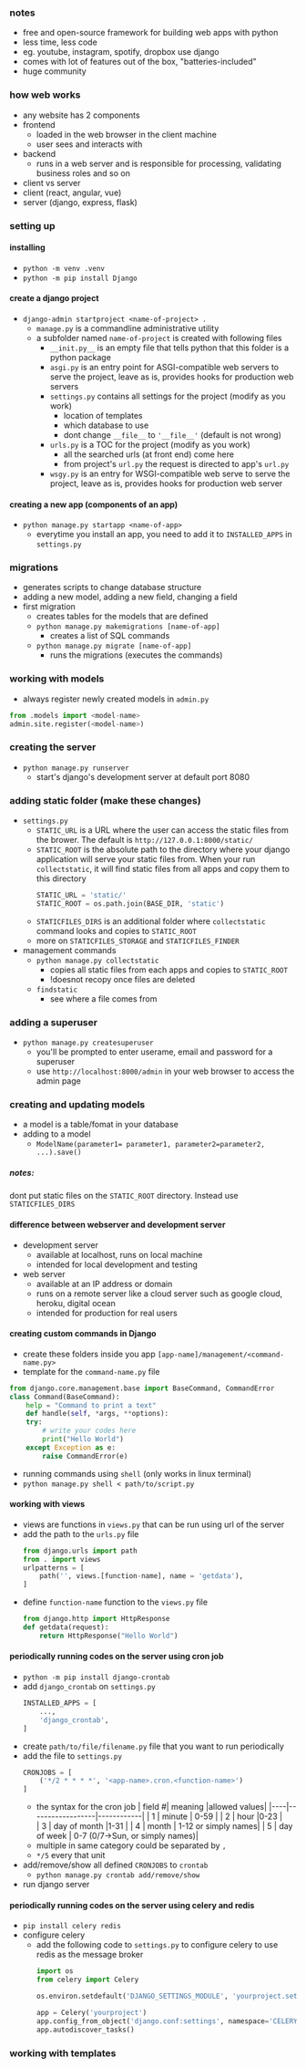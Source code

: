 ### notes
- free and open-source framework for building web apps with python
- less time, less code
- eg. youtube, instagram, spotify, dropbox use django
- comes with lot of features out of the box, "batteries-included"
- huge community

### how web works
- any website has 2 components
- frontend
    - loaded in the web browser in the client machine
    - user sees and interacts with
- backend
    - runs in a web server and is responsible for processing, validating business roles and so on
- client vs server
- client (react, angular, vue)
- server (django, express, flask) 


### setting up
#### installing
- `python -m venv .venv`
- `python -m pip install Django`
#### create a django project
- `django-admin startproject <name-of-project> .`
    - `manage.py` is a commandline administrative utility
    - a subfolder named `name-of-project` is created with following files
        - `__init.py__` is an empty file that tells python that this folder is a python package
        - `asgi.py` is an entry point for ASGI-compatible web servers to serve the project, leave as is, provides hooks for production web servers
        - `settings.py` contains all settings for the project (modify as you work)
            - location of templates
            - which database to use
            - dont change `__file__` to `'__file__'` (default is not wrong)
        - `urls.py` is a TOC for the project (modify as you work)
            - all the searched urls (at front end) come here
            - from project's `url.py` the request is directed to app's `url.py`
        - `wsgy.py` is an entry for WSGI-compatible web serve to serve the project, leave as is, provides hooks for production web server

#### creating a new app (components of an app)
- `python manage.py startapp <name-of-app>`
    - everytime you install an app, you need to add it to `INSTALLED_APPS` in `settings.py`

### migrations
- generates scripts to change database structure
- adding a new model, adding a new field, changing a field
- first migration
    - creates tables for the models that are defined
    - `python manage.py makemigrations [name-of-app]`
      - creates a list of SQL commands
    - `python manage.py migrate [name-of-app]`
      - runs the migrations (executes the commands)

### working with models
- always register newly created models in `admin.py`
```py
from .models import <model-name>
admin.site.register(<model-name>)
```

### creating the server
- `python manage.py runserver`
    - start's django's development server at default port 8080

### adding static folder (make these changes)
- `settings.py`
    - `STATIC_URL` is a URL where the user can access the static files from the brower. The default is `http://127.0.0.1:8000/static/`
    - `STATIC_ROOT` is the absolute path to the directory where your django application will serve your static files from. When your run `collectstatic`, it will find static files from all apps and copy them to this directory
        ```py 
        STATIC_URL = 'static/' 
        STATIC_ROOT = os.path.join(BASE_DIR, 'static')
        ```
    - `STATICFILES_DIRS` is an additional folder where `collectstatic` command looks and copies to `STATIC_ROOT`
    - more on `STATICFILES_STORAGE` and `STATICFILES_FINDER`
- management commands
    - `python manage.py collectstatic`
        - copies all static files from each apps and copies to `STATIC_ROOT`
        - !doesnot recopy once files are deleted  
    - `findstatic`
        - see where a file comes from

### adding a superuser
- `python manage.py createsuperuser`
    - you'll be prompted to enter userame, email and password for a superuser
    - use `http://localhost:8000/admin` in your web browser to access the admin page


### creating and updating models
- a model is a table/fomat in your database
- adding to a model
  - `ModelName(parameter1= parameter1, parameter2=parameter2, ...).save()`

##### notes:
dont put static files on the `STATIC_ROOT` directory. Instead use `STATICFILES_DIRS`

#### difference between webserver and development server
-   development server 
    - available at localhost, runs on local machine
    - intended for local development and testing
- web server
    - available at an IP address or domain
    - runs on a remote server like a cloud server such as google cloud, heroku, digital ocean
    - intended for production for real users


#### creating custom commands in Django
- create these folders inside you app `[app-name]/management/<command-name.py>`
- template for the `command-name.py` file
```py
from django.core.management.base import BaseCommand, CommandError
class Command(BaseCommand):
    help = "Command to print a text"
    def handle(self, *args, **options):
    try:
        # write your codes here
        print("Hello World") 
    except Exception as e:
        raise CommandError(e)
```
- running commands using `shell` (only works in linux terminal)
- `python manage.py shell < path/to/script.py`

#### working with views
- views are functions in `views.py` that can be run using url of the server
- add the path to the `urls.py` file
    ```py
    from django.urls import path
    from . import views
    urlpatterns = [
        path('', views.[function-name], name = 'getdata'),
    ]
    ```
- define `function-name` function to the `views.py` file
    ```py
    from django.http import HttpResponse
    def getdata(request):
        return HttpResponse("Hello World")
    ```


#### periodically running codes on the server using cron job
- `python -m pip install django-crontab`
- add `django_crontab` on `settings.py`
    ```py
    INSTALLED_APPS = [
        ...,
        'django_crontab',
    ]
    ```
-  create `path/to/file/filename.py` file that you want to run periodically
-  add the file to `settings.py`
    ```py
    CRONJOBS = [
        ('*/2 * * * *', '<app-name>.cron.<function-name>')
    ]
    ```
   - the syntax for the cron job
        | field #|  meaning     |allowed values|
        |----|------------------|------------|
        | 1  |    minute        | 0-59      |
        | 2  |      hour        |0-23        |  
        | 3  |    day of month  |1-31           |
        | 4  |   month          | 1-12 or simply names|
        | 5  |  day of week     |  0-7 (0/7->Sun, or simply names)|
   - multiple in same category could be separated by `,`
   - `*/5` every that unit
 - add/remove/show all defined `CRONJOBS` to `crontab`
   - `python manage.py crontab add/remove/show`
 - run django server


#### periodically running codes on the server using celery and redis
- `pip install celery redis`
- configure celery
  - add the following code to `settings.py` to configure celery to use redis as the message broker
    ```py
    import os
    from celery import Celery

    os.environ.setdefault('DJANGO_SETTINGS_MODULE', 'yourproject.settings')

    app = Celery('yourproject')
    app.config_from_object('django.conf:settings', namespace='CELERY')
    app.autodiscover_tasks()
    ```


### working with templates
